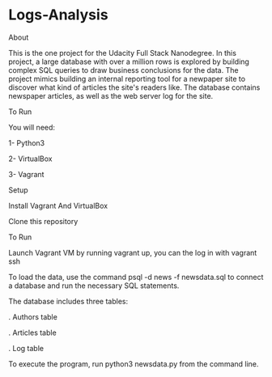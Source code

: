 # Logs-Analysis

About

This is the one project for the Udacity Full Stack Nanodegree. In this project, a large database with over a million rows is explored by building complex SQL queries to draw business conclusions for the data. The project mimics building an internal reporting tool for a newpaper site to discover what kind of articles the site's readers like. The database contains newspaper articles, as well as the web server log for the site.

To Run

You will need:

1- Python3

2- VirtualBox

3- Vagrant

Setup

Install Vagrant And VirtualBox

Clone this repository

To Run

Launch Vagrant VM by running vagrant up, you can the log in with vagrant ssh

To load the data, use the command psql -d news -f newsdata.sql to connect a database and run the necessary SQL statements.

The database includes three tables:

. Authors table

. Articles table

. Log table

To execute the program, run python3 newsdata.py from the command line.

